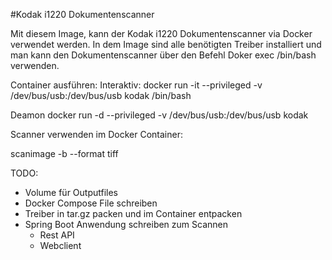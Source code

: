 #Kodak i1220 Dokumentenscanner

Mit diesem Image, kann der Kodak i1220 Dokumentenscanner via Docker verwendet werden.
In dem Image sind alle benötigten Treiber installiert und man kann den Dokumentenscanner
über den Befehl Doker exec <Container-ID> /bin/bash verwenden.

Container ausführen:
Interaktiv:
docker run -it --privileged -v /dev/bus/usb:/dev/bus/usb kodak /bin/bash

Deamon
docker run -d --privileged -v /dev/bus/usb:/dev/bus/usb kodak


Scanner verwenden im Docker Container:

scanimage -b --format tiff


TODO:

- Volume für Outputfiles
- Docker Compose File schreiben
- Treiber in tar.gz packen und im Container entpacken
- Spring Boot Anwendung schreiben zum Scannen 
    - Rest API
    - Webclient